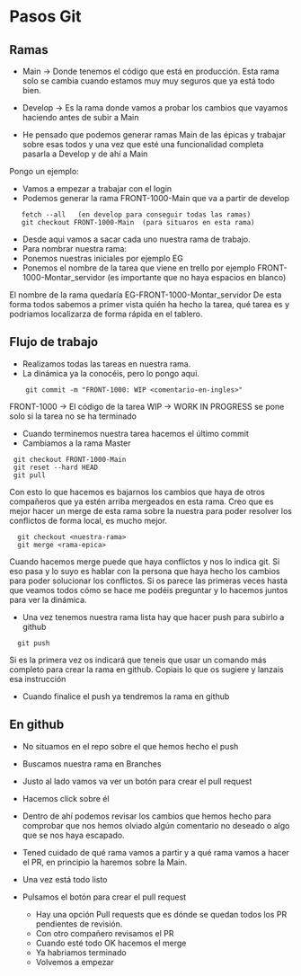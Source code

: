 # Pasos Git

## Ramas

- Main -> Donde tenemos el código que está en producción. Esta rama solo se cambia cuando estamos muy muy seguros que ya está todo bien.
- Develop -> Es la rama donde vamos a probar los cambios que vayamos haciendo antes de subir a Main
  
- He pensado que podemos generar ramas Main de las épicas y trabajar sobre esas todos y una vez que esté una funcionalidad completa pasarla a Develop y de ahí a Main

Pongo un ejemplo:
- Vamos a empezar a trabajar con el login 
- Podemos generar la rama FRONT-1000-Main que va a partir de develop
                     

``` 
   fetch --all   (en develop para conseguir todas las ramas) 
   git checkout FRONT-1000-Main  (para situaros en esta rama)
```
            
- Desde aqui vamos a sacar cada uno nuestra rama de trabajo. 
- Para nombrar nuestra rama:
- Ponemos nuestras iniciales por ejemplo EG
- Ponemos el nombre de la tarea que viene en trello por ejemplo FRONT-1000-Montar_servidor (es importante que no haya espacios en blanco)

El nombre de la rama quedaría EG-FRONT-1000-Montar_servidor
De esta forma todos sabemos a primer vista quién ha hecho la tarea, qué tarea es y podriamos localizarza de forma rápida en el tablero.

## Flujo de trabajo

- Realizamos todas las tareas en nuestra rama.
- La dinámica ya la conocéis, pero lo pongo aqui. 
        
``` git add <nombre-archivo> 
    git commit -m "FRONT-1000: WIP <comentario-en-ingles>" 
``` 
        
FRONT-1000 -> El código de la tarea
WIP -> WORK IN PROGRESS se pone solo si la tarea no se ha terminado 

- Cuando terminemos nuestra tarea hacemos el último commit
- Cambiamos a la rama Master 
        
``` 
 git checkout FRONT-1000-Main 
 git reset --hard HEAD 
 git pull 
```

Con esto lo que hacemos es bajarnos los cambios que haya de otros compañeros que ya estén arriba mergeados en esta rama.
Creo que es mejor hacer un merge de esta rama sobre la nuestra para poder resolver los conflictos de forma local, es mucho mejor.
        
``` 
  git checkout <nuestra-rama> 
  git merge <rama-epica> 
```
        
Cuando hacemos merge puede que haya conflictos y nos lo indica git. Si eso pasa y lo suyo es hablar con la persona que haya hecho los cambios para poder solucionar los conflictos. 
Si os parece las primeras veces hasta que veamos todos cómo se hace me podéis preguntar y lo hacemos juntos para ver la dinámica.

- Una vez tenemos nuestra rama lista hay que hacer push para subirlo a github
        
``` 
  git push 
```
        
Si es la primera vez os indicará que teneis que usar un comando más completo para crear la rama en github. 
Copiais lo que os sugiere y lanzais esa instrucción

- Cuando finalice el push ya tendremos la rama en github



## En github

- No situamos en el repo sobre el que hemos hecho el push
- Buscamos nuestra rama en Branches
- Justo al lado vamos va ver un botón para crear el pull request
- Hacemos click sobre él
- Dentro de ahí podemos revisar los cambios que hemos hecho para comprobar que nos hemos olviado algún comentario no deseado o algo que se nos haya escapado.
- Tened cuidado de qué rama vamos a partir y a qué rama vamos a hacer el PR, en principio la haremos sobre la Main. 
- Una vez está todo listo
- Pulsamos el botón para crear el pull request

    - Hay una opción Pull requests que es dónde se quedan todos los PR pendientes de revisión. 
    - Con otro compañero revisamos el PR 
    - Cuando esté todo OK hacemos el merge 
    - Ya habriamos terminado
    - Volvemos a empezar

    


